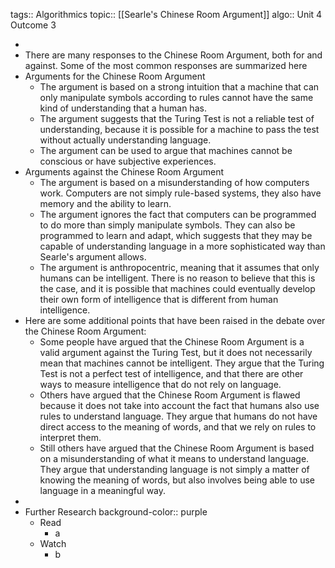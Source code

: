 tags:: Algorithmics
topic:: [[Searle's Chinese Room Argument]]
algo:: Unit 4 Outcome 3

-
- There are many responses to the Chinese Room Argument, both for and against. Some of the most common responses are summarized here
- Arguments for the Chinese Room Argument
	- The argument is based on a strong intuition that a machine that can only manipulate symbols according to rules cannot have the same kind of understanding that a human has.
	- The argument suggests that the Turing Test is not a reliable test of understanding, because it is possible for a machine to pass the test without actually understanding language.
	- The argument can be used to argue that machines cannot be conscious or have subjective experiences.
- Arguments against the Chinese Room Argument
	- The argument is based on a misunderstanding of how computers work. Computers are not simply rule-based systems, they also have memory and the ability to learn.
	- The argument ignores the fact that computers can be programmed to do more than simply manipulate symbols. They can also be programmed to learn and adapt, which suggests that they may be capable of understanding language in a more sophisticated way than Searle's argument allows.
	- The argument is anthropocentric, meaning that it assumes that only humans can be intelligent. There is no reason to believe that this is the case, and it is possible that machines could eventually develop their own form of intelligence that is different from human intelligence.
- Here are some additional points that have been raised in the debate over the Chinese Room Argument:
	- Some people have argued that the Chinese Room Argument is a valid argument against the Turing Test, but it does not necessarily mean that machines cannot be intelligent. They argue that the Turing Test is not a perfect test of intelligence, and that there are other ways to measure intelligence that do not rely on language.
	- Others have argued that the Chinese Room Argument is flawed because it does not take into account the fact that humans also use rules to understand language. They argue that humans do not have direct access to the meaning of words, and that we rely on rules to interpret them.
	- Still others have argued that the Chinese Room Argument is based on a misunderstanding of what it means to understand language. They argue that understanding language is not simply a matter of knowing the meaning of words, but also involves being able to use language in a meaningful way.
-
- Further Research
  background-color:: purple
	- Read
		- a
	- Watch
		- b